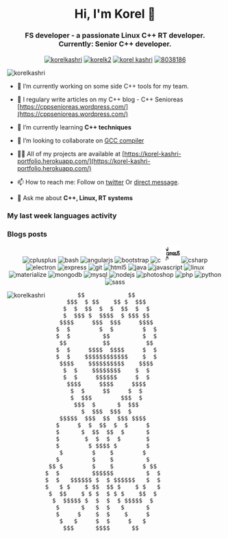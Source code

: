 <h1 align="center">Hi, I'm Korel 👋</h1>
<h3 align="center">FS developer - a passionate Linux C++ RT developer. Currently: Senior C++ developer.</h3>

<p align="center">
<a href="https://dev.to/korelkashri" target="blank"><img align="center" src="https://cdn.jsdelivr.net/npm/simple-icons@3.0.1/icons/dev-dot-to.svg" alt="korelkashri" height="30" width="30" /></a>
<a href="https://twitter.com/korelk2" target="blank"><img align="center" src="https://cdn.jsdelivr.net/npm/simple-icons@3.0.1/icons/twitter.svg" alt="korelk2" height="30" width="30" /></a>
<a href="https://www.linkedin.com/in/korel-kashri-330b41162/" target="blank"><img align="center" src="https://cdn.jsdelivr.net/npm/simple-icons@3.0.1/icons/linkedin.svg" alt="korel kashri" height="30" width="30" /></a>
<a href="https://stackoverflow.com/users/8038186" target="blank"><img align="center" src="https://cdn.jsdelivr.net/npm/simple-icons@3.0.1/icons/stackoverflow.svg" alt="8038186" height="30" width="30" /></a>
</p>

<p align="left"> <img src="https://komarev.com/ghpvc/?username=korelkashri" alt="korelkashri" /> </p>

- 🔭 I’m currently working on some side C++ tools for my team.

- 📝 I regulary write articles on my C++ blog - C++ Senioreas [https://cppsenioreas.wordpress.com/](https://cppsenioreas.wordpress.com/)

- 🌱 I’m currently learning **C++ techniques**

- 👯 I’m looking to collaborate on [GCC compiler](https://github.com/gcc-mirror/gcc)

- 👨‍💻 All of my projects are available at [https://korel-kashri-portfolio.herokuapp.com/](https://korel-kashri-portfolio.herokuapp.com/)

- 📫 How to reach me: Follow on [twitter](https://twitter.com/intent/user?&region=follow&screen_name=KorelK2&tw_p=followbutton) Or [direct message](mailto:korelkashri@gmail.com).

- 💬 Ask me about **C++, Linux, RT systems**


### My last week languages activity
<!--START_SECTION:waka-->
<!--END_SECTION:waka-->

### Blogs posts
<!-- BLOG-POST-LIST:START -->
<!-- BLOG-POST-LIST:END -->

<p align="center">
         <img src="https://devicons.github.io/devicon/devicon.git/icons/cplusplus/cplusplus-original.svg" alt="cplusplus" width="80" height="80"/>
         <img src="https://www.vectorlogo.zone/logos/gnu_bash/gnu_bash-icon.svg" alt="bash" width="80" height="80"/>
         <img src="https://devicons.github.io/devicon/devicon.git/icons/angularjs/angularjs-original.svg" alt="angularjs" width="40" height="40"/>
         <img src="https://devicons.github.io/devicon/devicon.git/icons/bootstrap/bootstrap-plain.svg" alt="bootstrap" width="40" height="40"/>
         <img src="https://devicons.github.io/devicon/devicon.git/icons/c/c-original.svg" alt="c" width="40" height="40"/>
         <img src="https://raw.githubusercontent.com/Hardik0307/Hardik0307/master/assets/canvasjs-charts.svg" alt="canvasjs" width="40" height="40"/>
         <img src="https://devicons.github.io/devicon/devicon.git/icons/csharp/csharp-original.svg" alt="csharp" width="40" height="40"/>
         <img src="https://devicons.github.io/devicon/devicon.git/icons/electron/electron-original.svg" alt="electron" width="40" height="40"/>
         <img src="https://devicons.github.io/devicon/devicon.git/icons/express/express-original-wordmark.svg" alt="express" width="40" height="40"/> 
         <img src="https://www.vectorlogo.zone/logos/git-scm/git-scm-icon.svg" alt="git" width="40" height="40"/>
         <img src="https://devicons.github.io/devicon/devicon.git/icons/html5/html5-original-wordmark.svg" alt="html5" width="40" height="40"/>
         <img src="https://devicons.github.io/devicon/devicon.git/icons/java/java-original-wordmark.svg" alt="java" width="40" height="40"/>
         <img src="https://devicons.github.io/devicon/devicon.git/icons/javascript/javascript-original.svg" alt="javascript" width="40" height="40"/> 
         <img src="https://devicons.github.io/devicon/devicon.git/icons/linux/linux-original.svg" alt="linux" width="40" height="40"/>
         <img src="https://raw.githubusercontent.com/prplx/svg-logos/5585531d45d294869c4eaab4d7cf2e9c167710a9/svg/materialize.svg" alt="materialize" width="40" height="40"/>
         <img src="https://devicons.github.io/devicon/devicon.git/icons/mongodb/mongodb-original-wordmark.svg" alt="mongodb" width="40" height="40"/>
         <img src="https://devicons.github.io/devicon/devicon.git/icons/mysql/mysql-original-wordmark.svg" alt="mysql" width="40" height="40"/> 
         <img src="https://devicons.github.io/devicon/devicon.git/icons/nodejs/nodejs-original-wordmark.svg" alt="nodejs" width="40" height="40"/>
         <img src="https://devicons.github.io/devicon/devicon.git/icons/photoshop/photoshop-plain.svg" alt="photoshop" width="40" height="40"/>
         <img src="https://devicons.github.io/devicon/devicon.git/icons/php/php-original.svg" alt="php" width="40" height="40"/>
         <img src="https://devicons.github.io/devicon/devicon.git/icons/python/python-original.svg" alt="python" width="40" height="40"/>
         <img src="https://devicons.github.io/devicon/devicon.git/icons/sass/sass-original.svg" alt="sass" width="40" height="40"/>
</p>
<!--<p>
         <img align="right" src="https://github-readme-stats.vercel.app/api/top-langs/?username=korelkashri&layout=compact&hide=html" alt="korelkashri" />
</p>-->

<p><img align="left" src="https://github-readme-stats.vercel.app/api?username=korelkashri&show_icons=true" alt="korelkashri" /></p>
<pre>
         $$            $$
      $$$  $ $$    $$ $  $$$
     $  $  $$  $  $  $$  $  $
     $  $$$ $  $$$$  $ $$$ $$
    $$$$     $$$  $$$     $$$$
   $  $        $  $        $  $
   $  $         $$         $  $
    $$          $$          $$
   $  $     $$$$  $$$$     $  $
   $  $    $$$$$$$$$$$$    $  $
    $$$$    $$$$$$$$$$    $$$$
     $  $    $$$$$$$$    $  $
     $  $     $$$$$$     $  $
      $$$$     $$$$     $$$$
       $  $     $$     $  $
       $  $$$        $$$  $
        $$$  $      $  $$$
          $  $$$  $$$  $
    $$$$$  $$$  $$  $$$ $$$$
   $     $  $  $$  $  $     $
   $      $  $$  $$  $      $
   $       $  $  $  $       $
   $        $ $$$$ $        $
    $        $    $        $
   $         $    $         $
 $$ $        $    $        $ $$
$  $         $$$$$$         $  $
$  $   $$$$$$ $  $ $$$$$$   $  $
$   $ $    $ $$  $$ $    $ $   $
 $  $$    $ $ $  $ $ $    $$  $
  $  $$$$$ $  $  $  $ $$$$$  $
   $      $   $  $   $      $
   $     $    $  $    $     $
    $   $     $  $     $   $
     $$$      $$$$      $$
</pre>
